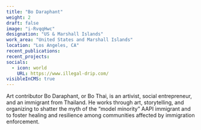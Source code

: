 ```yaml
---
title: "Bo Daraphant"
weight: 2
draft: false
image: "i-RvqqHwc"
designation: "US & Marshall Islands"
work_area: "United States and Marshall Islands"
location: "Los Angeles, CA"
recent_publications:
recent_projects:
socials:
  - icon: world
    URL: https://www.illegal-drip.com/
visibleInCMS: true
---
```


Art contributor Bo Daraphant, or Bo Thai, is an artivist, social entrepreneur, and an immigrant from Thailand. He works through art, storytelling, and organizing to shatter the myth of the “model minority” AAPI immigrant and to foster healing and resilience among communities affected by immigration enforcement.  
